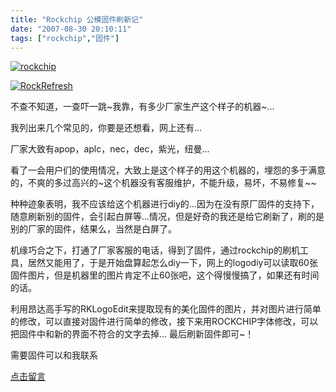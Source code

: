 ```yaml
---
title: "Rockchip 公模固件刷新记"
date: "2007-08-30 20:10:11"
tags: ["rockchip","固件"]
---
```



[![](http://attachment.soulteary.com/wp/2007/08/rockchip.jpg "rockchip")](http://attachment.soulteary.com/wp/2007/08/rockchip.jpg)

[![](http://attachment.soulteary.com/wp/2007/08/RockRefresh.gif "RockRefresh")](http://attachment.soulteary.com/wp/2007/08/RockRefresh.gif)

不查不知道，一查吓一跳~我靠，有多少厂家生产这个样子的机器~... 

我列出来几个常见的，你要是还想看，网上还有...

厂家大致有apop，aplc，nec，dec，紫光，纽曼...

看了一会用户们的使用情况，大致上是这个样子的用这个机器的，埋怨的多于满意的，不爽的多过高兴的~这个机器没有客服维护，不能升级，易坏，不易修复~~

种种迹象表明，我不应该给这个机器进行diy的...因为在没有原厂固件的支持下，随意刷新别的固件，会引起白屏等...情况，但是好奇的我还是给它刷新了，刷的是别的厂家的固件，结果么，当然是白屏了。

机缘巧合之下，打通了厂家客服的电话，得到了固件，通过rockchip的刷机工具，居然又能用了，于是开始盘算起怎么diy一下，网上的logodiy可以读取60张固件图片，但是机器里的图片肯定不止60张吧，这个得慢慢搞了，如果还有时间的话。

利用昂达高手写的RKLogoEdit来提取现有的美化固件的图片，并对图片进行简单的修改，可以直接对固件进行简单的修改，接下来用ROCKCHIP字体修改，可以把固件中和新的界面不符合的文字去掉... 最后刷新固件即可~！

需要固件可以和我联系 

[点击留言](http://promiseforever.com/contact)